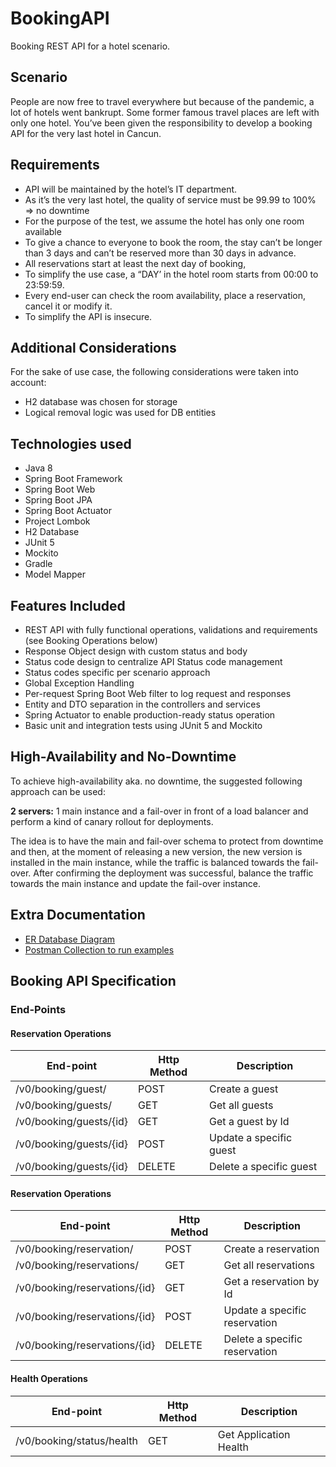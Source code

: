 # BookingAPI
Booking REST API for a hotel scenario.

## Scenario
People are now free to travel everywhere but because of the pandemic, a lot of hotels went
bankrupt. Some former famous travel places are left with only one hotel.
You’ve been given the responsibility to develop a booking API for the very last hotel in Cancun.

## Requirements
- API will be maintained by the hotel’s IT department.
- As it’s the very last hotel, the quality of service must be 99.99 to 100% => no downtime
- For the purpose of the test, we assume the hotel has only one room available
- To give a chance to everyone to book the room, the stay can’t be longer than 3 days and
  can’t be reserved more than 30 days in advance.
- All reservations start at least the next day of booking,
- To simplify the use case, a “DAY’ in the hotel room starts from 00:00 to 23:59:59.
- Every end-user can check the room availability, place a reservation, cancel it or modify it.
- To simplify the API is insecure.

## Additional Considerations

For the sake of use case, the following considerations were taken into account:
 
- H2 database was chosen for storage
- Logical removal logic was used for DB entities

## Technologies used
- Java 8
- Spring Boot Framework
- Spring Boot Web
- Spring Boot JPA
- Spring Boot Actuator
- Project Lombok
- H2 Database
- JUnit 5
- Mockito
- Gradle
- Model Mapper

## Features Included
- REST API with fully functional operations, validations and requirements (see Booking Operations below)
- Response Object design with custom status and body
- Status code design to centralize API Status code management
- Status codes specific per scenario approach
- Global Exception Handling
- Per-request Spring Boot Web filter to log request and responses
- Entity and DTO separation in the controllers and services
- Spring Actuator to enable production-ready status operation
- Basic unit and integration tests using JUnit 5 and Mockito

## High-Availability and No-Downtime

To achieve high-availability aka. no downtime, the suggested following approach can be used:

**2 servers:** 1 main instance and a fail-over in front of a load balancer and perform a kind of canary rollout for deployments.

The idea is to have the main and fail-over schema to protect from downtime and then, at the moment of releasing 
a new version, the new version is installed in the main instance, while the traffic is balanced towards the fail-over.
After confirming the deployment was successful, balance the traffic towards the main instance and update the fail-over instance.

## Extra Documentation
- [ER Database Diagram](https://github.com/pablohorst/booking-api/blob/main/Booking%20API%20ER%20Diagram.pdf)
- [Postman Collection to run examples](https://github.com/pablohorst/booking-api/blob/main/Booking%20API.postman_collection.json)

## Booking API Specification

### End-Points

#### Reservation Operations

| End-point               | Http Method | Description             |
|-------------------------|-------------|-------------------------|
| /v0/booking/guest/      | POST        | Create a guest          |
| /v0/booking/guests/     | GET         | Get all guests          |
| /v0/booking/guests/{id} | GET         | Get a guest by Id       |
| /v0/booking/guests/{id} | POST        | Update a specific guest |
| /v0/booking/guests/{id} | DELETE      | Delete a specific guest |


#### Reservation Operations

| End-point                     | Http Method | Description                   |
|-------------------------------|-------------|-------------------------------|
| /v0/booking/reservation/      | POST        | Create a reservation          |
| /v0/booking/reservations/     | GET         | Get all reservations          |
| /v0/booking/reservations/{id} | GET         | Get a reservation by Id       |
| /v0/booking/reservations/{id} | POST        | Update a specific reservation |
| /v0/booking/reservations/{id} | DELETE      | Delete a specific reservation |

#### Health Operations

| End-point                 | Http Method | Description            |
|---------------------------|-------------|------------------------|
| /v0/booking/status/health | GET         | Get Application Health |
